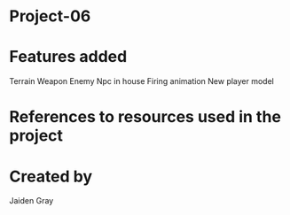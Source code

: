 # Project-06

# Features added
Terrain
Weapon
Enemy
Npc in house
Firing animation
New player model
# References to resources used in the project

# Created by
Jaiden Gray
